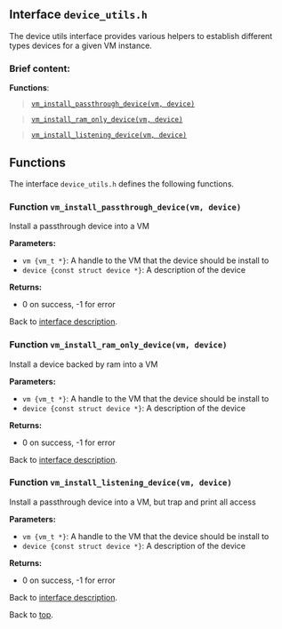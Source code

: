 <!--
     Copyright 2020, Data61, CSIRO (ABN 41 687 119 230)

     SPDX-License-Identifier: CC-BY-SA-4.0
-->

## Interface `device_utils.h`

The device utils interface provides various helpers to establish different types devices for a given VM
instance.

### Brief content:

**Functions**:

> [`vm_install_passthrough_device(vm, device)`](#function-vm_install_passthrough_devicevm-device)

> [`vm_install_ram_only_device(vm, device)`](#function-vm_install_ram_only_devicevm-device)

> [`vm_install_listening_device(vm, device)`](#function-vm_install_listening_devicevm-device)


## Functions

The interface `device_utils.h` defines the following functions.

### Function `vm_install_passthrough_device(vm, device)`

Install a passthrough device into a VM

**Parameters:**

- `vm {vm_t *}`: A handle to the VM that the device should be install to
- `device {const struct device *}`: A description of the device

**Returns:**

- 0 on success, -1 for error

Back to [interface description](#module-device_utilsh).

### Function `vm_install_ram_only_device(vm, device)`

Install a device backed by ram into a VM

**Parameters:**

- `vm {vm_t *}`: A handle to the VM that the device should be install to
- `device {const struct device *}`: A description of the device

**Returns:**

- 0 on success, -1 for error

Back to [interface description](#module-device_utilsh).

### Function `vm_install_listening_device(vm, device)`

Install a passthrough device into a VM, but trap and print all access

**Parameters:**

- `vm {vm_t *}`: A handle to the VM that the device should be install to
- `device {const struct device *}`: A description of the device

**Returns:**

- 0 on success, -1 for error

Back to [interface description](#module-device_utilsh).


Back to [top](#).

